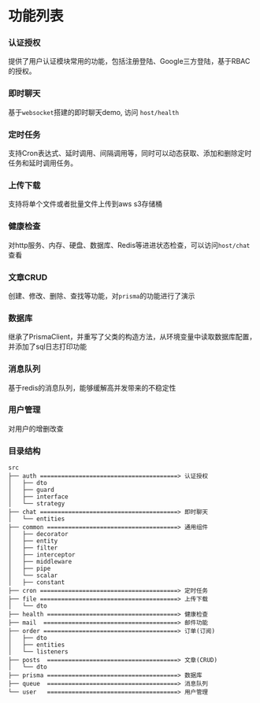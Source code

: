 # 功能列表

### 认证授权

提供了用户认证模块常用的功能，包括注册登陆、Google三方登陆，基于RBAC的授权。



### 即时聊天

基于`websocket`搭建的即时聊天demo, 访问  `host/health`



### 定时任务

支持Cron表达式、延时调用、间隔调用等，同时可以动态获取、添加和删除定时任务和延时调用任务。



### 上传下载

支持将单个文件或者批量文件上传到aws s3存储桶



### 健康检查

对http服务、内存、硬盘、数据库、Redis等进进状态检查，可以访问`host/chat`查看



### 文章CRUD

创建、修改、删除、查找等功能，对`prisma`的功能进行了演示



### 数据库

继承了PrismaClient，并重写了父类的构造方法，从环境变量中读取数据库配置，并添加了sql日志打印功能



### 消息队列

基于redis的消息队列，能够缓解高并发带来的不稳定性



### 用户管理

对用户的增删改查





### 目录结构

```
src
├── auth =======================================> 认证授权
│   ├── dto 
│   ├── guard
│   ├── interface
│   └── strategy
├── chat =======================================> 即时聊天
│   └── entities
├── common =====================================> 通用组件
│   ├── decorator
│   ├── entity
│   ├── filter
│   ├── interceptor
│   ├── middleware
│   ├── pipe
│   └── scalar
│   ├── constant
├── cron =======================================> 定时任务
├── file =======================================> 上传下载
│   └── dto
├── health =====================================> 健康检查
├── mail  ======================================> 邮件功能
├── order ======================================> 订单(订阅)
│   ├── dto
│   ├── entities
│   └── listeners
├── posts  =====================================> 文章(CRUD)
│   └── dto
├── prisma =====================================> 数据库
├── queue  =====================================> 消息队列
└── user   =====================================> 用户管理
```

